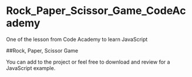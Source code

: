 # Rock_Paper_Scissor_Game_CodeAcademy
One of the lesson from Code Academy to learn JavaScript 

##Rock, Paper, Scissor Game


You can add to the project or feel free to download and review for a JavaScript example. 
